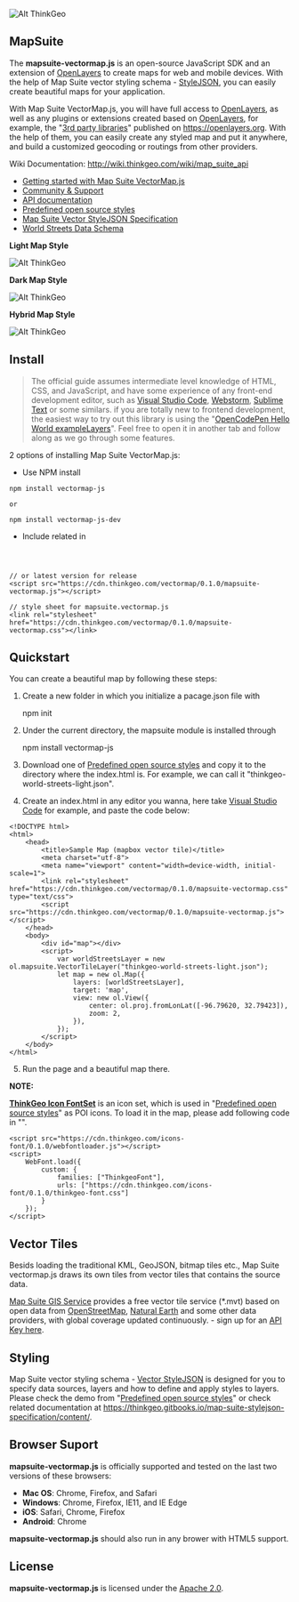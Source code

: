 
![Alt ThinkGeo](https://thinkgeo.com/thinkgeo.png)

## MapSuite

The __mapsuite-vectormap.js__ is an open-source JavaScript SDK and an extension of [OpenLayers](https://openlayers.org/ "OpenLayers") to create maps for web and mobile devices. With the help of Map Suite vector styling schema - [StyleJSON](https://thinkgeo.gitbooks.io/map-suite-stylejson-specification/content/), you can easily create beautiful maps for your application.

With Map Suite VectorMap.js, you will have full access to [OpenLayers](https://openlayers.org/ "OpenLayers"), as well as any plugins or extensions created based on [OpenLayers](https://openlayers.org/ "OpenLayers"), for example, the "[3rd party libraries](http://openlayers.org/3rd-party/)" published on https://openlayers.org. With the help of them, you can easily create any styled map and put it anywhere, and build a customized geocoding or routings from other providers.

Wiki Documentation: http://wiki.thinkgeo.com/wiki/map_suite_api

* [Getting started with Map Suite VectorMap.js](https://thinkgeo.gitbooks.io/map-suite-vector-map-js/get-started/quickstart.html)
* [Community & Support](https://github.com/ThinkGeo/VectorMap-js/issues)
* [API documentation](https://thinkgeo.gitbooks.io/map-suite-vector-map-js/api-reference.html)
* [Predefined open source styles](https://github.com/ThinkGeo/WorldStreets-Styles/tree/develop)
* [Map Suite Vector StyleJSON Specification](https://thinkgeo.gitbooks.io/map-suite-stylejson-specification/)
* [World Streets Data Schema](https://thinkgeo.gitbooks.io/map-suite-world-streets-data-schema)

__Light Map Style__

![Alt ThinkGeo](https://thinkgeo.com/image/gallery/LightMap.png)

__Dark Map Style__

![Alt ThinkGeo](https://thinkgeo.com/image/gallery/DarkMap.png)

__Hybrid Map Style__

![Alt ThinkGeo](https://thinkgeo.com/image/gallery/HybridMap.png)

## Install

> The official guide assumes intermediate level knowledge of HTML, CSS, and JavaScript, and have some experience of any front-end development editor, such as [Visual Studio Code](https://code.visualstudio.com/), [Webstorm](https://www.jetbrains.com/webstorm/), [Sublime Text](https://www.sublimetext.com/) or some similars. if you are totally new to frontend development, the easiest way to try out this library is using the "[OpenCodePen Hello World exampleLayers]()". Feel free to open it in another tab and follow along as we go through some features.

2 options of installing Map Suite VectorMap.js:
   * Use NPM install 

    npm install vectormap-js
	
	or 
	
    npm install vectormap-js-dev

   * Include related in <header>

  	// or latest version for release
  	<script src="https://cdn.thinkgeo.com/vectormap/0.1.0/mapsuite-vectormap.js"></script>
 
  	// style sheet for mapsuite.vectormap.js
	<link rel="stylesheet" href="https://cdn.thinkgeo.com/vectormap/0.1.0/mapsuite-vectormap.css"></link>

## Quickstart
You can create a beautiful map by following these steps:

1. Create a new folder in which you initialize a pacage.json file with 

    npm init
2. Under the current directory, the mapsuite module is installed through 

    npm install vectormap-js

3. Download one of [Predefined open source styles](https://github.com/ThinkGeo/WorldStreets-Styles/tree/develop) and copy it to the directory where the index.html is. For example, we can call it "thinkgeo-world-streets-light.json".

4. Create an index.html in any editor you wanna, here take [Visual Studio Code](https://code.visualstudio.com/) for example, and paste the code below:
    
```
<!DOCTYPE html>
<html>
    <head>
        <title>Sample Map (mapbox vector tile)</title>
        <meta charset="utf-8">
        <meta name="viewport" content="width=device-width, initial-scale=1">
        <link rel="stylesheet" href="https://cdn.thinkgeo.com/vectormap/0.1.0/mapsuite-vectormap.css" type="text/css">
        <script src="https://cdn.thinkgeo.com/vectormap/0.1.0/mapsuite-vectormap.js"></script>
    </head>
    <body>
        <div id="map"></div>
        <script>
            var worldStreetsLayer = new ol.mapsuite.VectorTileLayer("thinkgeo-world-streets-light.json");
            let map = new ol.Map({
                layers: [worldStreetsLayer],
                target: 'map',
                view: new ol.View({
                    center: ol.proj.fromLonLat([-96.79620, 32.79423]),
                    zoom: 2,
                }),
            });
        </script>
    </body>
</html>
```

5. Run the page and a beautiful map there.

__NOTE:__ 

__[ThinkGeo Icon FontSet](http://maptest.thinkgeo.com/maps/icon-editor/index.html)__ is an icon set, which is used in "[Predefined open source styles]()" as POI icons. To load it in the map, please add following code in "<Head>".

```
<script src="https://cdn.thinkgeo.com/icons-font/0.1.0/webfontloader.js"></script>
<script>
    WebFont.load({
        custom: {
            families: ["ThinkgeoFont"],
            urls: ["https://cdn.thinkgeo.com/icons-font/0.1.0/thinkgeo-font.css"]
        }
    });
</script>
```

## Vector Tiles

Besids loading the traditional KML, GeoJSON, bitmap tiles etc., Map Suite vectormap.js draws its own tiles from vector tiles that contains the source data. 

[Map Suite GIS Service](https://thinkgeo.com/gisserver) provides a free vector tile service (*.mvt) based on open data from [OpenStreetMap](https://openstreetmap.org/), [Natural Earth](http://www.naturalearthdata.com/) and some other data providers, with global  coverage updated continuously. - sign up for an [API Key here](https://gisserverbeta.thinkgeo.com/).

## Styling

Map Suite vector styling schema - [Vector StyleJSON](https://thinkgeo.gitbooks.io/map-suite-stylejson-specification/content/) is designed for you to specify data sources, layers and how to define and apply styles to layers. Please check the demo from "[Predefined open source styles]()" or check related documentation at https://thinkgeo.gitbooks.io/map-suite-stylejson-specification/content/. 


## Browser Suport
__mapsuite-vectormap.js__ is officially supported and tested on the last two versions of these browsers:

* __Mac OS__: Chrome, Firefox, and Safari
* __Windows__: Chrome, Firefox, IE11, and IE Edge
* __iOS__: Safari, Chrome, Firefox
* __Android__: Chrome

__mapsuite-vectormap.js__ should also run in any brower with HTML5 support.

## License
__mapsuite-vectormap.js__ is licensed under the [Apache 2.0](https://github.com/ThinkGeo/MapSuiteGisEditor/blob/master/LICENSE). 

